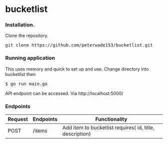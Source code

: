 # bucketlist

### Installation.
Clone the repository.
<pre>
git clone https://github.com/peterwade153/bucketlist.git
</pre>

### Running application
This uses memory and quick to set up and use.
Change directory into bucketlist then
<pre>
$ go run main.go
</pre>

API endpoint can be accessed. Via http://localhost:5000/

### Endpoints

Request |       Endpoints                 |       Functionality
--------|---------------------------------|--------------------------------
POST    |  /items                         |        Add item to bucketlist requires( id, title, description)